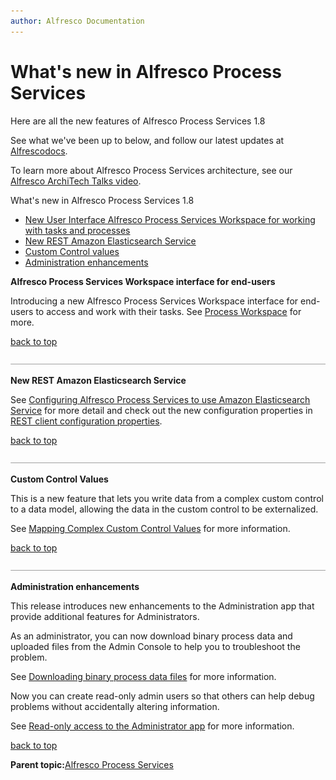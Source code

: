 ```yaml
---
author: Alfresco Documentation
---
```


# What's new in Alfresco Process Services

Here are all the new features of Alfresco Process Services 1.8

See what we've been up to below, and follow our latest updates at [Alfrescodocs](https://twitter.com/Alfrescodocs).

To learn more about Alfresco Process Services architecture, see our [Alfresco ArchiTech Talks video](https://www.youtube.com/watch?v=gyz2By2g1p8).

What's new in Alfresco Process Services 1.8

-   [New User Interface Alfresco Process Services Workspace for working with tasks and processes](whats-new.md#1)
-   [New REST Amazon Elasticsearch Service](whats-new.md#2)
-   [Custom Control values](whats-new.md#3)
-   [Administration enhancements](whats-new.md#4)



**Alfresco Process Services Workspace interface for end-users**

Introducing a new Alfresco Process Services Workspace interface for end-users to access and work with their tasks. See [Process Workspace](../concepts/pw_using_intro.md) for more.

[back to top](whats-new.md#)

![](../images/hr.png)

**New REST Amazon Elasticsearch Service**

See [Configuring Alfresco Process Services to use Amazon Elasticsearch Service](../topics/elasticsearch_configuration.md) for more detail and check out the new configuration properties in [REST client configuration properties](../concepts/elasticsearch-REST-client-props.md).

[back to top](whats-new.md#)

![](../images/hr.png)

**Custom Control Values**

This is a new feature that lets you write data from a complex custom control to a data model, allowing the data in the custom control to be externalized.

See [Mapping Complex Custom Control Values](../concepts/complex_custom_control_mapping.md) for more information.

[back to top](whats-new.md#)

![](../images/hr.png)

**Administration enhancements**

This release introduces new enhancements to the Administration app that provide additional features for Administrators.

As an administrator, you can now download binary process data and uploaded files from the Admin Console to help you to troubleshoot the problem.

See [Downloading binary process data files](../tasks/admin-app-binary-download.md) for more information.

Now you can create read-only admin users so that others can help debug problems without accidentally altering information.

See [Read-only access to the Administrator app](../tasks/admin-app-read-only.md) for more information.

[back to top](whats-new.md#)

**Parent topic:**[Alfresco Process Services](../concepts/welcome.md)

